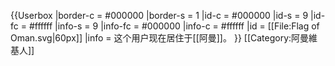 {{Userbox
  |border-c = #000000
  |border-s = 1
  |id-c     = #000000
  |id-s     = 9
  |id-fc    = #ffffff
  |info-s   = 9
  |info-fc  = #000000
  |info-c   = #ffffff
  |id       = [[File:Flag of Oman.svg|60px]]
  |info     = 这个用户现在居住于[[阿曼]]。
}}
[[Category:阿曼維基人]]